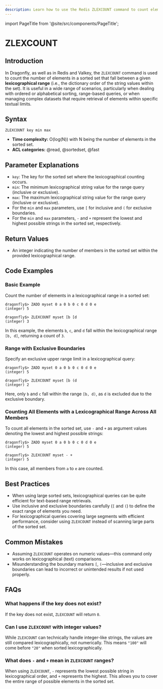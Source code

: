 ```yaml
---
description: Learn how to use the Redis ZLEXCOUNT command to count elements in a sorted set between two lexicographical values, plus expert tips beyond the official Redis docs.
---
```


import PageTitle from '@site/src/components/PageTitle';

# ZLEXCOUNT

<PageTitle title="Redis ZLEXCOUNT Explained (Better Than Official Docs)" />

## Introduction

In Dragonfly, as well as in Redis and Valkey, the `ZLEXCOUNT` command is used to count the number of elements in
a sorted set that fall between a given **lexicographical range** (i.e., the dictionary order of the string values within the set).
It is useful in a wide range of scenarios, particularly when dealing with ordered or alphabetical sorting, range-based queries,
or when managing complex datasets that require retrieval of elements within specific textual limits.

## Syntax

```shell
ZLEXCOUNT key min max
```

- **Time complexity:** O(log(N)) with N being the number of elements in the sorted set.
- **ACL categories:** @read, @sortedset, @fast

## Parameter Explanations

- `key`: The key for the sorted set where the lexicographical counting occurs.
- `min`: The minimum lexicographical string value for the range query (inclusive or exclusive).
- `max`: The maximum lexicographical string value for the range query (inclusive or exclusive).
- For the `min` and `max` parameters, use `[` for inclusive and `(` for exclusive boundaries.
- For the `min` and `max` parameters, `-` and `+` represent the lowest and highest possible strings in the sorted set, respectively.

## Return Values

- An integer indicating the number of members in the sorted set within the provided lexicographical range.

## Code Examples

### Basic Example

Count the number of elements in a lexicographical range in a sorted set:

```shell
dragonfly$> ZADD myset 0 a 0 b 0 c 0 d 0 e
(integer) 5

dragonfly$> ZLEXCOUNT myset [b [d
(integer) 3
```

In this example, the elements `b`, `c`, and `d` fall within the lexicographical range `[b, d]`, returning a count of `3`.

### Range with Exclusive Boundaries

Specify an exclusive upper range limit in a lexicographical query:

```shell
dragonfly$> ZADD myset 0 a 0 b 0 c 0 d 0 e
(integer) 5

dragonfly$> ZLEXCOUNT myset [b (d
(integer) 2
```

Here, only `b` and `c` fall within the range `[b, d)`, as `d` is excluded due to the exclusive boundary.

### Counting All Elements with a Lexicographical Range Across All Members

To count all elements in the sorted set, use `-` and `+` as argument values denoting the lowest and highest possible strings:

```shell
dragonfly$> ZADD myset 0 a 0 b 0 c 0 d 0 e
(integer) 5

dragonfly$> ZLEXCOUNT myset - +
(integer) 5
```

In this case, all members from `a` to `e` are counted.

## Best Practices

- When using large sorted sets, lexicographical queries can be quite efficient for text-based range retrievals.
- Use inclusive and exclusive boundaries carefully (`[` and `(`) to define the exact range of elements you need.
- For lexicographical queries covering large segments with efficient performance, consider using `ZLEXCOUNT` instead of scanning large parts of the sorted set.

## Common Mistakes

- Assuming `ZLEXCOUNT` operates on numeric values—this command only works on lexicographical (text) comparisons.
- Misunderstanding the boundary markers `[`, `(`—inclusive and exclusive boundaries can lead to incorrect or unintended results if not used properly.

## FAQs

### What happens if the key does not exist?

If the key does not exist, `ZLEXCOUNT` will return `0`.

### Can I use `ZLEXCOUNT` with integer values?

While `ZLEXCOUNT` can technically handle integer-like strings, the values are still compared lexicographically, not numerically.
This means `"100"` will come before `"20"` when sorted lexicographically.

### What does `-` and `+` mean in `ZLEXCOUNT` ranges?

When using `ZLEXCOUNT`, `-` represents the lowest possible string in lexicographical order, and `+` represents the highest.
This allows you to cover the entire range of possible elements in the sorted set.
